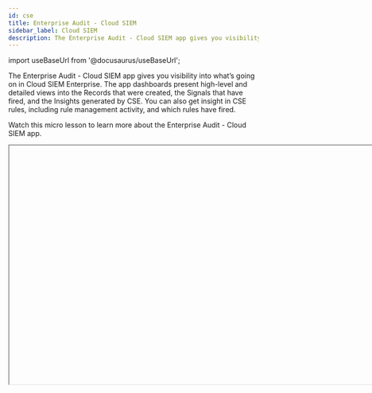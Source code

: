 ```yaml
---
id: cse
title: Enterprise Audit - Cloud SIEM
sidebar_label: Cloud SIEM
description: The Enterprise Audit - Cloud SIEM app gives you visibility into what’s going on in Cloud SIEM Enterprise
---
```


import useBaseUrl from '@docusaurus/useBaseUrl';

The Enterprise Audit - Cloud SIEM app gives you visibility into what’s going on in Cloud SIEM Enterprise. The app dashboards present high-level and detailed views into the Records that were created, the Signals that have fired, and the Insights generated by CSE. You can also get insight in CSE rules, including rule management activity, and which rules have fired.

Watch this micro lesson to learn more about the Enterprise Audit - Cloud SIEM app.

<Iframe url="https://www.youtube.com/embed/nYX0prIzDGk?rel=0"
        width="854px"
        height="480px"
        id="myId"
        className="video-container"
        display="initial"
        position="relative"
        allow="accelerometer; autoplay=1; clipboard-write; encrypted-media; gyroscope; picture-in-picture"
        allowfullscreen
        />

import Iframe from 'react-iframe'; 

## Log types

The Enterprise Audit - Cloud SIEM App relies on data that is already available in Sumo Logic, so you don’t need to configure data collection.


### CSE Records  

CSE Records are stored in the following Sumo Logic partitions:

* sec_record_audit
* sec_record_authentication
* sec_record_email
* sec_record_endpoint
* sec_record_failure
* sec_record_network
* sec_record_notification


### CSE Signals

CSE Signals are stored in the following partition:

* sec_signal


### CSE Insights

CSE Insight activity is written to these Audit Event Index partitions:

* sumologic_audit_events — User actions performed on Insights
* sumologic_system_events — System actions performed on Insights are logged

Logs written to either of the partitions above are assigned the source category cseinsight. Note that the Audit Event Index contains logs for a variety of Sumo Logic subsystems, so when searching either partition for Insights, include the source category in your search scope.


## Install the App

1. From the App Catalog, search for and select the app.
2. Select the version of the service you're using and click **Add to Library**. Version selection is applicable only to a few apps currently. For more information, see the [Install Apps from the Library](/docs/get-started/apps-integrations).
3. To install the app, complete the following fields.
   * **App Name**. You can retain the existing name, or enter a name of your choice for the app.
   * **Advanced**. Select the Location in Library (the default is the Personal folder in the library), or click **New Folder** to add a new folder.
4. Click **Add to Library**.

Once an app is installed, it will appear in your **Personal **folder, or other folder that you specified. From here, you can share it with your organization.

Panels will start to fill automatically. It's important to note that each panel slowly fills with data matching the time range query and received since the panel was created. Results won't immediately be available, but with a bit of time, you'll see full graphs and maps.


## View App Dashboards

### Insight Trainer

This dashboard offers suggestions for making adjustments to rules, such as writing rule tuning expressions and changing severities. Implementing the recommendations causes rules to be more effective at creating high-fidelity Signals, resulting in generation of more meaningful Insights. For more information, see [Improve Rules with Insight Trainer](/docs/cse/rules/insight-trainer).

<img src={useBaseUrl('img/integrations/sumo-apps/cloud-siem-insight-trainer-dashboard.png')} alt="CSE dashboard" />

### Insights Closed

This dashboard displays metrics on closed Insights, including breakdowns by severity, resolution status, assignee, Entity type, Rule ID and more.

<img src={useBaseUrl('img/integrations/sumo-apps/insight-closed.png')} alt="CSE dashboard" />

### Insights Created

This dashboard presents metrics about Insight creation in your environment. You can see information like how many insights have been created, average time to detection, and Insight Confidence statistics. There are breakdowns of Insights created by severity, primary Entity, rule ID, Entity type, and more.

<img src={useBaseUrl('img/integrations/sumo-apps/insight-created.png')} alt="CSE dashboard" />


### Insights Overview

This dashboard displays a high level view of Insight activity in your environment. You can see counts of Insights created and  closed over time, and the top Insights by Confidence Level.

<img src={useBaseUrl('img/integrations/sumo-apps/insight-overview.png')} alt="CSE dashboard" />


### Rules and Mapping Changes

This dashboard is useful for monitoring rule management activities. It has information about CSE rules, including content management activities like rule creation, modification, and deletion. You can also see more detailed information about rule management events, such as the associated user, and the rule’s enablement and prototype status.

<img src={useBaseUrl('img/integrations/sumo-apps/rules-and-mapping-chanages.png')} alt="CSE dashboard" />


### Record Analysis Failed Records

This dashboard is useful for understanding if you have messages or data sources for which  CSE is unable to create normalized Records.

<img src={useBaseUrl('img/integrations/sumo-apps/Record-Analysis-Failed-Records.png')} alt="CSE dashboard" />


### Record Analysis Audit Records

This dashboard displays metrics about Records created by CSE of the type Audit. Typically, this Record type is used for log sources that leave a basic audit trail.

<img src={useBaseUrl('img/integrations/sumo-apps/Record-Analysis-Audit-Records.png')} alt="CSE dashboard" />


### Record Analysis Authentication Records

This dashboard displays metrics about Records created by CSE of the type Authentication. Typically, this Record type is used for log sources that report successful or unsuccessful authentication events.

<img src={useBaseUrl('img/integrations/sumo-apps/Record-Analysis-Authentication-Records.png')} alt="CSE dashboard" />

### Record Analysis Email Records

This dashboard displays metrics about Records created by CSE of the type Email. Typically, this Record type is used for log sources containing email information such as email protection applications and services.

<img src={useBaseUrl('img/integrations/sumo-apps/Record-Analysis-Email-Records.png')} alt="CSE dashboard" />


### Record Analysis Endpoint Records

This dashboard displays metrics about Records created by CSE of the type Endpoint. Typically, this Record type is used for messages from endpoint security services.

<img src={useBaseUrl('img/integrations/sumo-apps/Record-Analysis-Endpoint-Records.png')} alt="CSE dashboard" />



### Record Analysis Network Records

This dashboard displays metrics about Records created by CSE of the type Network. Typically, this Record type is used for messages from log sources that describe network events.

<img src={useBaseUrl('img/integrations/sumo-apps/Record-Analysis-Network-Records.png')} alt="CSE dashboard" />


### Record Analysis Notification Records

This dashboard displays metrics about Records created by CSE of the type Notification. Typically, this Record type is used for messages from services that issue notifications or alerts, like threat detection and response systems.

<img src={useBaseUrl('img/integrations/sumo-apps/Record-Analysis-Notification-Records.png')} alt="CSE dashboard" />

### Record Analysis Record Overview

This dashboard provides an overview of CSE Records by source, destination, volume,  and vendor and product.

<img src={useBaseUrl('img/integrations/sumo-apps/Record-Analysis-Record-Overview.png')} alt="CSE dashboard" />

### Signal Analysis

This dashboard presents metrics about Signals that have been fired, including breakdowns by rule, host, and IP address.

<img src={useBaseUrl('img/integrations/sumo-apps/signal-analysis.png')} alt="CSE dashboard" />

### Signal Analysis Rules

This dashboard provides trend analysis of triggered rules, rules by match expression and top rules triggered.

<img src={useBaseUrl('img/integrations/sumo-apps/signal-analysis-rules.png')} alt="CSE dashboard" />


### Signal Monitoring

This dashboard provides times-based metrics for CSE Signals, and Signal disappearance metrics.

<img src={useBaseUrl('img/integrations/sumo-apps/signal-monitoring.png')} alt="CSE dashboard" />

### Signals Overview

This dashboard provides an overview of Signal activity, including Signal count over time, and a table of summary information for generated Signals.

<img src={useBaseUrl('img/integrations/sumo-apps/signals-overview.png')} alt="CSE dashboard" />

### Signals by Product

This dashboard shows breakdowns of Signal by product and vendor.

<img src={useBaseUrl('img/integrations/sumo-apps/signals-by-product.png')} alt="CSE dashboard" />

### Cloud SIEM Parsing and Mapping Troubleshooting

This dashboard shows breakdowns of cloud SIEM parsing and mapping troubleshooting.

<img src={useBaseUrl('img/integrations/sumo-apps/cloud-SIEM-parsing-and-mapping-troubleshooting.png')} style={{border: '1px solid black'}} alt="Cloud SIEM Parsing and Mapping Troubleshooting"/>

### Cloud SIEM SOC Standup Overview

This dashboard provides an overview of total alerts, infrequent alerts breakdown, trending alerts breakdown, and detailed daily alerts breakdow.

<img src={useBaseUrl('img/integrations/sumo-apps/cloud-SIEM-SOC-standup-overview.png')} style={{border: '1px solid black'}} alt="Cloud SIEM SOC Standup Overview"/>

### Cloud SIEM User Telemetry

This dashboard shows breakdowns of Signal by product and vendor.

<img src={useBaseUrl('img/integrations/sumo-apps/cloud-SIEM-user-telemetry.png')} style={{border: '1px solid black'}} alt="Cloud SIEM User Telemetry"/>

### Cloud SIEM SOC Insights

This dashboard shows breakdowns of the SOC insights.

<img src={useBaseUrl('img/integrations/sumo-apps/cloud-SIEM-SOC-insights.png')} style={{border: '1px solid black'}} alt="Cloud SIEM SOC Insights"/>